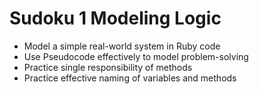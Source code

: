 # Sudoku 1 Modeling Logic

* Model a simple real-world system in Ruby code
* Use Pseudocode effectively to model problem-solving
* Practice single responsibility of methods
* Practice effective naming of variables and methods
